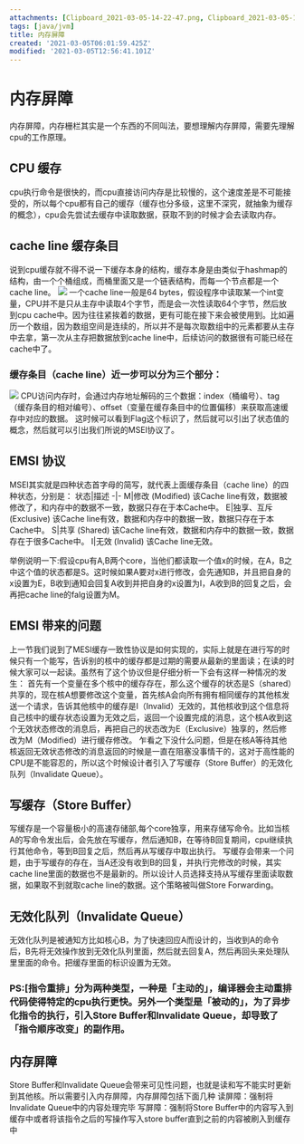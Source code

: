 ```yaml
---
attachments: [Clipboard_2021-03-05-14-22-47.png, Clipboard_2021-03-05-14-26-45.png]
tags: [java/jvm]
title: 内存屏障
created: '2021-03-05T06:01:59.425Z'
modified: '2021-03-05T12:56:41.101Z'
---
```


# 内存屏障

内存屏障，内存栅栏其实是一个东西的不同叫法，要想理解内存屏障，需要先理解cpu的工作原理。
## CPU 缓存
cpu执行命令是很快的，而cpu直接访问内存是比较慢的，这个速度差是不可能接受的，所以每个cpu都有自己的缓存（缓存也分多级，这里不深究，就抽象为缓存的概念），cpu会先尝试去缓存中读取数据，获取不到的时候才会去读取内存。
## cache line 缓存条目
说到cpu缓存就不得不说一下缓存本身的结构，缓存本身是由类似于hashmap的结构，由一个个桶组成，而桶里面又是一个链表结构，而每一个节点都是一个cache line。
![](@attachment/Clipboard_2021-03-05-14-22-47.png)
一个cache line一般是64 bytes，假设程序中读取某一个int变量，CPU并不是只从主存中读取4个字节，而是会一次性读取64个字节，然后放到cpu cache中。因为往往紧挨着的数据，更有可能在接下来会被使用到。比如遍历一个数组，因为数组空间是连续的，所以并不是每次取数组中的元素都要从主存中去拿，第一次从主存把数据放到cache line中，后续访问的数据很有可能已经在cache中了。
### 缓存条目（cache line）近一步可以分为三个部分：
![](@attachment/Clipboard_2021-03-05-14-26-45.png)
CPU访问内存时，会通过内存地址解码的三个数据：index（桶编号）、tag（缓存条目的相对编号）、offset（变量在缓存条目中的位置偏移）来获取高速缓存中对应的数据。
这时候可以看到Flag这个标识了，然后就可以引出了状态值的概念，然后就可以引出我们所说的MSEI协议了。
## EMSI 协议
MSEI其实就是四种状态首字母的简写，就代表上面缓存条目（cache line）的四种状态，分别是：
状态|描述
-|-
M|修改 (Modified)	该Cache line有效，数据被修改了，和内存中的数据不一致，数据只存在于本Cache中。
E|独享、互斥 (Exclusive)	该Cache line有效，数据和内存中的数据一致，数据只存在于本Cache中。
S|共享 (Shared)	该Cache line有效，数据和内存中的数据一致，数据存在于很多Cache中。
I|无效 (Invalid)	该Cache line无效。

举例说明一下:假设cpu有A,B两个core，当他们都读取一个值x的时候，在A，B之中这个值的状态都是S。这时候如果A要对x进行修改，会先通知B，并且把自身的x设置为E，B收到通知会回复A收到并把自身的x设置为I，A收到B的回复之后，会再把cache line的falg设置为M。

## EMSI 带来的问题
上一节我们说到了MESI缓存一致性协议是如何实现的，实际上就是在进行写的时候只有一个能写，告诉别的核中的缓存都是过期的需要从最新的里面读；在读的时候大家可以一起读。虽然有了这个协议但是仔细分析一下会有这样一种情况的发生：
首先有一个变量在多个核中的缓存存在，那么这个缓存的状态是S（shared）共享的，现在核A想要修改这个变量，首先核A会向所有拥有相同缓存的其他核发送一个请求，告诉其他核中的缓存是I（Invalid）无效的，其他核收到这个信息将自己核中的缓存状态设置为无效之后，返回一个设置完成的消息，这个核A收到这个无效状态修改的消息后，再把自己的状态改为E（Exclusive）独享的，然后修改为M（Modified）进行缓存修改。
乍看之下没什么问题，但是在核A等待其他核返回无效状态修改的消息返回的时候是一直在阻塞没事情干的，这对于高性能的CPU是不能容忍的，所以这个时候设计者引入了写缓存（Store Buffer）的无效化队列（Invalidate Queue）。

## 写缓存（Store Buffer）
写缓存是一个容量极小的高速存储部,每个core独享，用来存储写命令。比如当核A的写命令发出后，会先放在写缓存，然后通知B，在等待B回复期间，cpu继续执行其他命令，等到B回复之后，然后再从写缓存中取出执行。
写缓存会带来一个问题，由于写缓存的存在，当A还没有收到B的回复，并执行完修改的时候，其实cache line里面的数据也不是最新的。所以设计人员选择支持从写缓存里面读取数据，如果取不到就取cache line的数据。这个策略被叫做Store Forwarding。

## 无效化队列（Invalidate Queue）
无效化队列是被通知方比如核心B，为了快速回应A而设计的，当收到A的命令后，B先将无效操作放到无效化队列里面，然后就去回复A，然后再回头来处理队里里面的命令。把缓存里面的标识设置为无效。

### PS:[指令重排」分为两种类型，一种是「主动的」，编译器会主动重排代码使得特定的cpu执行更快。另外一个类型是「被动的」，为了异步化指令的执行，引入Store Buffer和Invalidate Queue，却导致了「指令顺序改变」的副作用。

## 内存屏障
Store Buffer和Invalidate Queue会带来可见性问题，也就是读和写不能实时更新到其他核。所以需要引入内存屏障，内存屏障包括下面几种
读屏障：强制将Invalidate Queue中的内容处理完毕
写屏障：强制将Store Buffer中的内容写入到缓存中或者将该指令之后的写操作写入store buffer直到之前的内容被刷入到缓存中


